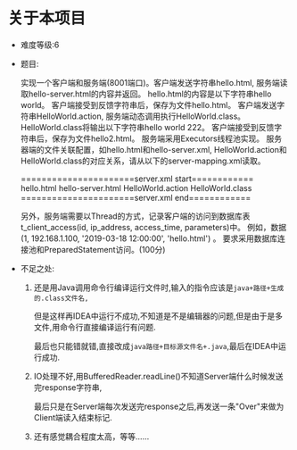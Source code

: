# 关于本项目

-   难度等级:6

-   题目:

    实现一个客户端和服务端(8001端口)。客户端发送字符串hello.html, 服务端读取hello-server.html的内容并返回。
    hello.html的内容是以下字符串<head><body>hello world</body></html>。
    客户端接受到反馈字符串后，保存为文件hello.html。
    客户端发送字符串HelloWorld.action, 服务端动态调用执行HelloWorld.class。
    HelloWorld.class将输出以下字符串<head><body>hello world 222</body></html>。
    客户端接受到反馈字符串后，保存为文件hello2.html。
    服务端采用Executors线程池实现。
    服务器端的文件关联配置，如hello.html和hello-server.xml, HelloWorld.action和HelloWorld.class的对应关系，请从以下的server-mapping.xml读取。

    ======================server.xml start============
    <file-mapping>
    	<mapping>
    		<client>hello.html</client>
    		<server>hello-server.html</server>
    	</mapping>
    	<mapping>
    		<client>HelloWorld.action</client>
    		<server>HelloWorld.class</server>
    	</mapping>
    </file-mapping>	
    ======================server.xml end============

    另外，服务端需要以Thread的方式，记录客户端的访问到数据库表t_client_access(id, ip_address, access_time, parameters)中。
    例如，数据(1, 192.168.1.100, '2019-03-18 12:00:00', 'hello.html') 。
    要求采用数据库连接池和PreparedStatement访问。(100分)

-   不足之处:

    1.  还是用Java调用命令行编译运行文件时,输入的指令应该是`java+路径+生成的.class文件名,`

        但是这样再IDEA中运行不成功,不知道是不是编辑器的问题,但是由于是多文件,用命令行直接编译运行有问题.

        最后也只能错就错,直接改成`java路径+目标源文件名+.java`,最后在IDEA中运行成功.

    2.  IO处理不好,用BufferedReader.readLine()不知道Server端什么时候发送完response字符串,

        最后只是在Server端每次发送完response之后,再发送一条"Over"来做为Client端读入结束标记.

    3.  还有感觉耦合程度太高，等等……